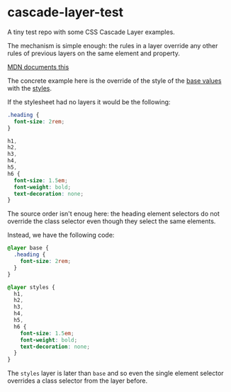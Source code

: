 # cascade-layer-test

A tiny test repo with some CSS Cascade Layer examples.

The mechanism is simple enough: the rules in a layer override any other rules
of previous layers on the same element and property.

[MDN documents this](https://developer.mozilla.org/en-US/docs/Learn/CSS/Building_blocks/Cascade_layers)

The concrete example here is the override of the style of the
[base values](./base-values.css) with the
[styles](./styles.scss).

If the stylesheet had no layers it would be the following:

```css
.heading {
  font-size: 2rem;
}

h1,
h2,
h3,
h4,
h5,
h6 {
  font-size: 1.5em;
  font-weight: bold;
  text-decoration: none;
}
```

The source order isn't enoug here: the heading element selectors do not
override the class selector even though they select the same elements.

Instead, we have the following code:

```css
@layer base {
  .heading {
    font-size: 2rem;
  }
}

@layer styles {
  h1,
  h2,
  h3,
  h4,
  h5,
  h6 {
    font-size: 1.5em;
    font-weight: bold;
    text-decoration: none;
  }
}
```

The `styles` layer is later than `base` and so even the single element selector
overrides a class selector from the layer before.
